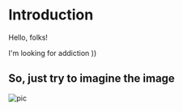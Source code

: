 # Introduction

Hello, folks!

I'm looking for addiction ))

## So, just try to imagine the image
![pic](https://images.unsplash.com/photo-1586115321959-f89577627613?q=80&w=3522&auto=format&fit=crop&ixlib=rb-4.0.3&ixid=M3wxMjA3fDB8MHxwaG90by1wYWdlfHx8fGVufDB8fHx8fA%3D%3D)
